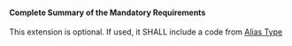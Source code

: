 #### Complete Summary of the Mandatory Requirements

This extension is optional. If used, it SHALL include a code from [Alias Type](http://hl7.org/fhir/uv/vhdir/ValueSet/valueset-aliastype)